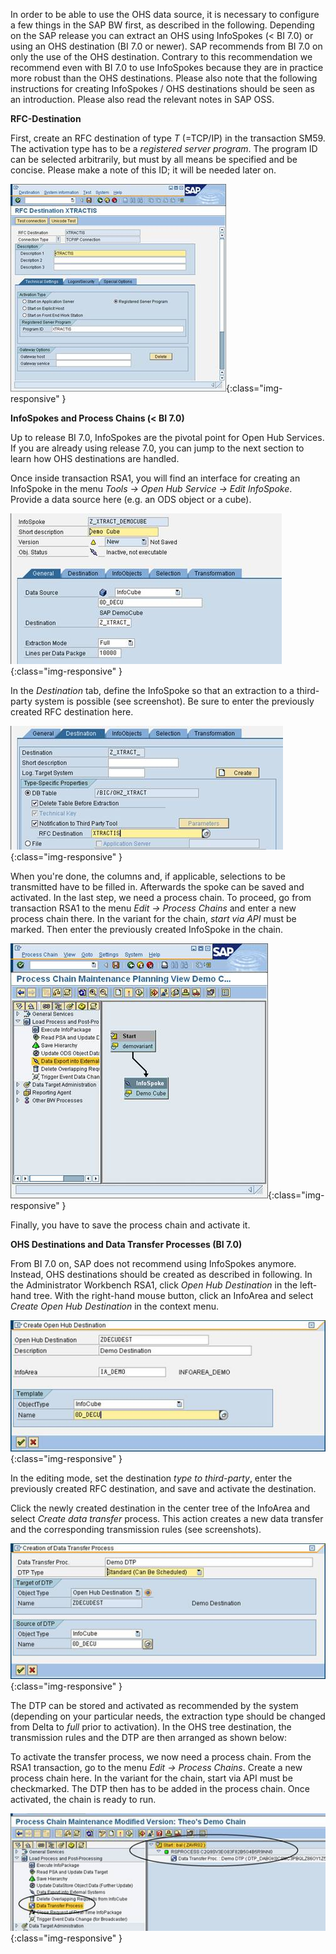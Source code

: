 In order to be able to use the OHS data source, it is necessary to configure a few things in the SAP BW first, as described in the following.
Depending on the SAP release you can extract an OHS using InfoSpokes (< BI 7.0) or using an OHS destination (BI 7.0 or newer). SAP recommends from BI 7.0 on only the use of the OHS destination. Contrary to this recommendation we recommend even with BI 7.0 to use InfoSpokes because they are in practice more robust than the OHS destinations.
Please also note that the following instructions for creating InfoSpokes / OHS destinations should be seen as an introduction. Please also read the relevant notes in SAP OSS.

**RFC-Destination**

First, create an RFC destination of type *T* (=TCP/IP) in the transaction SM59. The activation type has to be a *registered server program*. The program ID can be selected arbitrarily, but must by all means be specified and be concise. Please make a note of this ID; it will be needed later on.

![OHS-BW-01](/img/content/OHS-BW-01.png){:class="img-responsive" } 

**InfoSpokes and Process Chains (< BI 7.0)**

Up to release BI 7.0, InfoSpokes are the pivotal point for Open Hub Services. If you are already using release 7.0, you can jump to the next section to learn how OHS destinations are handled.

Once inside transaction RSA1, you will find an interface for creating an InfoSpoke in the menu *Tools -> Open Hub Service -> Edit InfoSpoke*. Provide a data source here (e.g. an ODS object or a cube).

![OHS-BW-02](/img/content/OHS-BW-02.png){:class="img-responsive" }


In the *Destination* tab, define the InfoSpoke so that an extraction to a third-party system is possible (see screenshot). Be sure to enter the previously created RFC destination here.

![OHS-BW-03](/img/content/OHS-BW-03.png){:class="img-responsive" }


When you're done, the columns and, if applicable, selections to be transmitted have to be filled in. Afterwards the spoke can be saved and activated.
In the last step, we need a process chain. To proceed, go from transaction RSA1 to the menu *Edit -> Process Chains* and enter a new process chain there. In the variant for the chain, *start via API* must be marked. Then enter the previously created InfoSpoke in the chain. 

![OHS-BW-04](/img/content/OHS-BW-04.png){:class="img-responsive" }


Finally, you have to save the process chain and activate it.

**OHS Destinations and Data Transfer Processes (BI 7.0)**

From BI 7.0 on, SAP does not recommend using InfoSpokes anymore. Instead, OHS destinations should be created as described in following.
In the Administrator Workbench RSA1, click *Open Hub Destination* in the left-hand tree. With the right-hand mouse button, click an InfoArea and select *Create Open Hub Destination* in the context menu.

![OHS-BW-05](/img/content/OHS-BW-05.png){:class="img-responsive" }


In the editing mode, set the destination *type to third-party*, enter the previously created RFC destination, and save and activate the destination.


Click the newly created destination in the center tree of the InfoArea and select *Create data transfer* process. This action creates a new data transfer and the corresponding transmission rules (see screenshots).


![OHS-BW-07](/img/content/OHS-BW-07.png){:class="img-responsive" }


The DTP can be stored and activated as recommended by the system (depending on your particular needs, the extraction type should be changed from Delta to *full* prior to activation). In the OHS tree destination, the transmission rules and the DTP are then arranged as shown below:


To activate the transfer process, we now need a process chain. From the RSA1 transaction, go to the menu *Edit -> Process Chains*. Create a new process chain here. In the variant for the chain, start via API must be checkmarked. The DTP then has to be added in the process chain. Once activated, the chain is ready to run.


![OHS-BW-09](/img/content/OHS-BW-09.png){:class="img-responsive" }